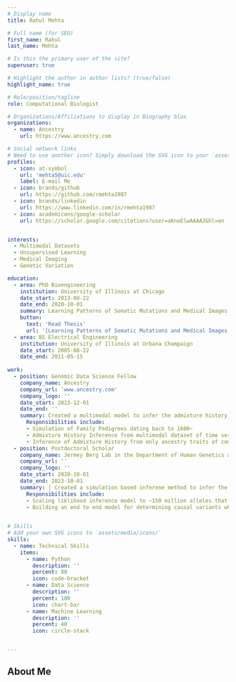 ```yaml
---
# Display name
title: Rahul Mehta

# Full name (for SEO)
first_name: Rahul
last_name: Mehta

# Is this the primary user of the site?
superuser: true

# Highlight the author in author lists? (true/false)
highlight_name: true

# Role/position/tagline
role: Computational Biologist

# Organizations/Affiliations to display in Biography blox
organizations:
  - name: Ancestry
    url: https://www.ancestry.com

# Social network links
# Need to use another icon? Simply download the SVG icon to your `assets/media/icons/` folder.
profiles:
  - icon: at-symbol
    url: 'mehta5@uic.edu'
    label: E-mail Me
  - icon: brands/github
    url: https://github.com/rmehta1987
  - icon: brands/linkedin
    url: https://www.linkedin.com/in/rmehta1987
  - icon: academicons/google-scholar
    url: https://scholar.google.com/citations?user=aKnoElwAAAAJ&hl=en


interests:
  - Multimodal Datasets
  - Unsupervised Learning
  - Medical Imaging
  - Genetic Variation

education:
  - area: PhD Bioengineering
    institution: University of Illinois at Chicago
    date_start: 2013-08-22
    date_end: 2020-10-01
    summary: Learning Patterns of Somatic Mutations and Medical Images in Human Cancer With Machine Learning
    button:
      text: 'Read Thesis'
      url: '[Learning Patterns of Somatic Mutations and Medical Images in Human Cancer With Machine Learning](https://www.proquest.com/openview/12c6479b7ccbf3f787452d16eba5f3f1/1?pq-origsite=gscholar&cbl=18750&diss=y)'
  - area: BS Electrical Engineering
    institution: University of Illinois at Urbana Champaign
    date_start: 2005-08-22
    date_end: 2011-05-15
   
work:
  - position: Genomic Data Science Fellow
    company_name: Ancestry
    company_url: 'www.ancestry.com'
    company_logo: ''
    date_start: 2023-12-01
    date_end: ''
    summary: Created a multimodal model to infer the admixture history of recent 1600~ comunities from their local ancestry tracts.
      Responsibilities include:
      - Simulation of Family Pedigrees dating back to 1600~
      - Admixture History Inference from multimodal dataset of time series (admixture history) and count data (continuous local ancestry tracts)
      - Inference of Admixture History from only ancestry traits of communities that share a common genetic ancestor
  - position: Postdoctoral Scholar
    company_name: Jermey Berg Lab in the Department of Human Genetics at University of Chicago
    company_url: ''
    company_logo: ''
    date_start: 2020-10-01
    date_end: 2023-10-01
    summary: | Created a simulation based inferene method to infer the evolutionary parameters that impact allele frequencies and effect sizes observed in traits in the UK Biobank.
      Responsibilities include:
      - Scaling liklihood inference model to ~150 million alleles that included very rare alleles with a minior allele frequency > .0001
      - Building an end to end model for determining causal variants while also quantifying selection in traits from the UK Biobank
      

# Skills
# Add your own SVG icons to `assets/media/icons/`
skills:
  - name: Technical Skills
    items:
      - name: Python
        description: ''
        percent: 80
        icon: code-bracket
      - name: Data Science
        description: ''
        percent: 100
        icon: chart-bar
      - name: Machine Learning
        description: ''
        percent: 40
        icon: circle-stack


---
```


## About Me


